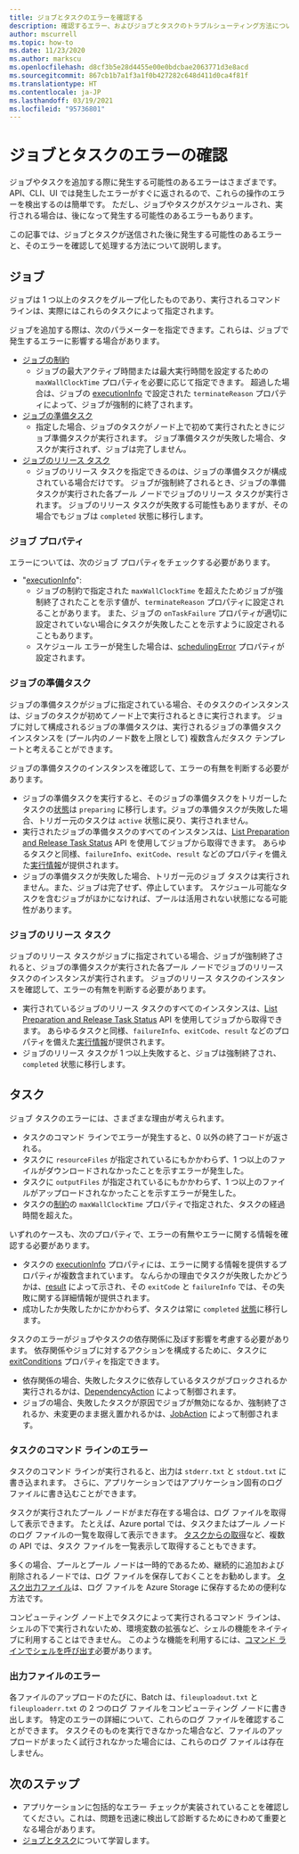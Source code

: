 ```yaml
---
title: ジョブとタスクのエラーを確認する
description: 確認するエラー、およびジョブとタスクのトラブルシューティング方法について説明します。
author: mscurrell
ms.topic: how-to
ms.date: 11/23/2020
ms.author: markscu
ms.openlocfilehash: d8cf3b5e28d4455e00e0bdcbae2063771d3e8acd
ms.sourcegitcommit: 867cb1b7a1f3a1f0b427282c648d411d0ca4f81f
ms.translationtype: HT
ms.contentlocale: ja-JP
ms.lasthandoff: 03/19/2021
ms.locfileid: "95736801"
---
```

# <a name="job-and-task-error-checking"></a>ジョブとタスクのエラーの確認

ジョブやタスクを追加する際に発生する可能性のあるエラーはさまざまです。 API、CLI、UI では発生したエラーがすぐに返されるので、これらの操作のエラーを検出するのは簡単です。 ただし、ジョブやタスクがスケジュールされ、実行される場合は、後になって発生する可能性のあるエラーもあります。

この記事では、ジョブとタスクが送信された後に発生する可能性のあるエラーと、そのエラーを確認して処理する方法について説明します。

## <a name="jobs"></a>ジョブ

ジョブは 1 つ以上のタスクをグループ化したものであり、実行されるコマンド ラインは、実際にはこれらのタスクによって指定されます。

ジョブを追加する際は、次のパラメーターを指定できます。これらは、ジョブで発生するエラーに影響する場合があります。

- [ジョブの制約](/rest/api/batchservice/job/add#jobconstraints)
  - ジョブの最大アクティブ時間または最大実行時間を設定するための `maxWallClockTime` プロパティを必要に応じて指定できます。 超過した場合は、ジョブの [executionInfo](/rest/api/batchservice/job/get#cloudjob) で設定された `terminateReason` プロパティによって、ジョブが強制的に終了されます。
- [ジョブの準備タスク](/rest/api/batchservice/job/add#jobpreparationtask)
  - 指定した場合、ジョブのタスクがノード上で初めて実行されたときにジョブ準備タスクが実行されます。 ジョブ準備タスクが失敗した場合、タスクが実行されず、ジョブは完了しません。
- [ジョブのリリース タスク](/rest/api/batchservice/job/add#jobreleasetask)
  - ジョブのリリース タスクを指定できるのは、ジョブの準備タスクが構成されている場合だけです。 ジョブが強制終了されるとき、ジョブの準備タスクが実行された各プール ノードでジョブのリリース タスクが実行されます。 ジョブのリリース タスクが失敗する可能性もありますが、その場合でもジョブは `completed` 状態に移行します。

### <a name="job-properties"></a>ジョブ プロパティ

エラーについては、次のジョブ プロパティをチェックする必要があります。

- "[executionInfo](/rest/api/batchservice/job/get#jobexecutioninformation)":
  - ジョブの制約で指定された `maxWallClockTime` を超えたためジョブが強制終了されたことを示す値が、`terminateReason` プロパティに設定されることがあります。 また、ジョブの `onTaskFailure` プロパティが適切に設定されていない場合にタスクが失敗したことを示すように設定されることもあります。
  - スケジュール エラーが発生した場合は、[schedulingError](/rest/api/batchservice/job/get#jobschedulingerror) プロパティが設定されます。

### <a name="job-preparation-tasks"></a>ジョブの準備タスク

ジョブの準備タスクがジョブに指定されている場合、そのタスクのインスタンスは、ジョブのタスクが初めてノード上で実行されるときに実行されます。 ジョブに対して構成されるジョブの準備タスクは、実行されるジョブの準備タスク インスタンスを (プール内のノード数を上限として) 複数含んだタスク テンプレートと考えることができます。

ジョブの準備タスクのインスタンスを確認して、エラーの有無を判断する必要があります。

- ジョブの準備タスクを実行すると、そのジョブの準備タスクをトリガーしたタスクの[状態](/rest/api/batchservice/task/get#taskstate)は `preparing` に移行します。ジョブの準備タスクが失敗した場合、トリガー元のタスクは `active` 状態に戻り、実行されません。
- 実行されたジョブの準備タスクのすべてのインスタンスは、[List Preparation and Release Task Status](/rest/api/batchservice/job/listpreparationandreleasetaskstatus) API を使用してジョブから取得できます。 あらゆるタスクと同様、`failureInfo`、`exitCode`、`result` などのプロパティを備えた[実行情報](/rest/api/batchservice/job/listpreparationandreleasetaskstatus#jobpreparationandreleasetaskexecutioninformation)が提供されます。
- ジョブの準備タスクが失敗した場合、トリガー元のジョブ タスクは実行されません。また、ジョブは完了せず、停止しています。 スケジュール可能なタスクを含むジョブがほかになければ、プールは活用されない状態になる可能性があります。

### <a name="job-release-tasks"></a>ジョブのリリース タスク

ジョブのリリース タスクがジョブに指定されている場合、ジョブが強制終了されると、ジョブの準備タスクが実行された各プール ノードでジョブのリリース タスクのインスタンスが実行されます。 ジョブのリリース タスクのインスタンスを確認して、エラーの有無を判断する必要があります。

- 実行されているジョブのリリース タスクのすべてのインスタンスは、[List Preparation and Release Task Status](/rest/api/batchservice/job/listpreparationandreleasetaskstatus) API を使用してジョブから取得できます。 あらゆるタスクと同様、`failureInfo`、`exitCode`、`result` などのプロパティを備えた[実行情報](/rest/api/batchservice/job/listpreparationandreleasetaskstatus#jobpreparationandreleasetaskexecutioninformation)が提供されます。
- ジョブのリリース タスクが 1 つ以上失敗すると、ジョブは強制終了され、`completed` 状態に移行します。

## <a name="tasks"></a>タスク

ジョブ タスクのエラーには、さまざまな理由が考えられます。

- タスクのコマンド ラインでエラーが発生すると、0 以外の終了コードが返される。
- タスクに `resourceFiles` が指定されているにもかかわらず、1 つ以上のファイルがダウンロードされなかったことを示すエラーが発生した。
- タスクに `outputFiles` が指定されているにもかかわらず、1 つ以上のファイルがアップロードされなかったことを示すエラーが発生した。
- タスクの[制約](/rest/api/batchservice/task/add#taskconstraints)の `maxWallClockTime` プロパティで指定された、タスクの経過時間を超えた。

いずれのケースも、次のプロパティで、エラーの有無やエラーに関する情報を確認する必要があります。

- タスクの [executionInfo](/rest/api/batchservice/task/get#taskexecutioninformation) プロパティには、エラーに関する情報を提供するプロパティが複数含まれています。 なんらかの理由でタスクが失敗したかどうかは、[result](/rest/api/batchservice/task/get#taskexecutionresult) によって示され、その `exitCode` と `failureInfo` では、その失敗に関する詳細情報が提供されます。
- 成功したか失敗したかにかかわらず、タスクは常に `completed` [状態](/rest/api/batchservice/task/get#taskstate)に移行します。

タスクのエラーがジョブやタスクの依存関係に及ぼす影響を考慮する必要があります。 依存関係やジョブに対するアクションを構成するために、タスクに [exitConditions](/rest/api/batchservice/task/add#exitconditions) プロパティを指定できます。

- 依存関係の場合、失敗したタスクに依存しているタスクがブロックされるか実行されるかは、[DependencyAction](/rest/api/batchservice/task/add#dependencyaction) によって制御されます。
- ジョブの場合、失敗したタスクが原因でジョブが無効になるか、強制終了されるか、未変更のまま据え置かれるかは、[JobAction](/rest/api/batchservice/task/add#jobaction) によって制御されます。

### <a name="task-command-line-failures"></a>タスクのコマンド ラインのエラー

タスクのコマンド ラインが実行されると、出力は `stderr.txt` と `stdout.txt` に書き込まれます。 さらに、アプリケーションではアプリケーション固有のログ ファイルに書き込むことができます。

タスクが実行されたプール ノードがまだ存在する場合は、ログ ファイルを取得して表示できます。 たとえば、Azure portal では、タスクまたはプール ノードのログ ファイルの一覧を取得して表示できます。 [タスクからの取得](/rest/api/batchservice/file/getfromtask)など、複数の API では、タスク ファイルを一覧表示して取得することもできます。

多くの場合、プールとプール ノードは一時的であるため、継続的に追加および削除されるノードでは、ログ ファイルを保存しておくことをお勧めします。 [タスク出力ファイル](./batch-task-output-files.md)は、ログ ファイルを Azure Storage に保存するための便利な方法です。

コンピューティング ノード上でタスクによって実行されるコマンド ラインは、シェルの下で実行されないため、環境変数の拡張など、シェルの機能をネイティブに利用することはできません。 このような機能を利用するには、[コマンド ラインでシェルを呼び出す](batch-compute-node-environment-variables.md#command-line-expansion-of-environment-variables)必要があります。

### <a name="output-file-failures"></a>出力ファイルのエラー

各ファイルのアップロードのたびに、Batch は、`fileuploadout.txt` と `fileuploaderr.txt` の 2 つのログ ファイルをコンピューティング ノードに書き出します。 特定のエラーの詳細について、これらのログ ファイルを確認することができます。 タスクそのものを実行できなかった場合など、ファイルのアップロードがまったく試行されなかった場合には、これらのログ ファイルは存在しません。  

## <a name="next-steps"></a>次のステップ

- アプリケーションに包括的なエラー チェックが実装されていることを確認してください。これは、問題を迅速に検出して診断するためにきわめて重要となる場合があります。
- [ジョブとタスク](jobs-and-tasks.md)について学習します。